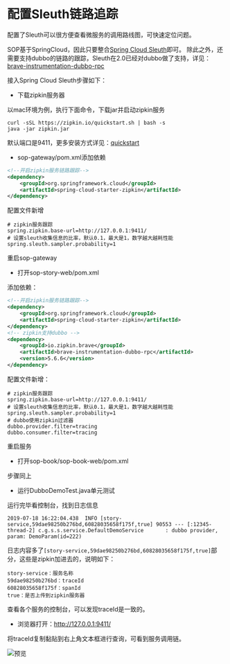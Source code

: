 # 配置Sleuth链路追踪

配置了Sleuth可以很方便查看微服务的调用路线图，可快速定位问题。

SOP基于SpringCloud，因此只要整合[Spring Cloud Sleuth](https://spring.io/projects/spring-cloud-sleuth)即可。
除此之外，还需要支持dubbo的链路的跟踪，Sleuth在2.0已经对dubbo做了支持，详见：[brave-instrumentation-dubbo-rpc](https://github.com/openzipkin/brave/tree/master/instrumentation/dubbo-rpc)

接入Spring Cloud Sleuth步骤如下：

- 下载zipkin服务器

以mac环境为例，执行下面命令，下载jar并启动zipkin服务

```
curl -sSL https://zipkin.io/quickstart.sh | bash -s
java -jar zipkin.jar
```

默认端口是9411，更多安装方式详见：[quickstart](https://zipkin.io/pages/quickstart.html)

- sop-gateway/pom.xml添加依赖

```xml
<!--开启zipkin服务链路跟踪-->
<dependency>
    <groupId>org.springframework.cloud</groupId>
    <artifactId>spring-cloud-starter-zipkin</artifactId>
</dependency>
```

配置文件新增

```properties
# zipkin服务跟踪
spring.zipkin.base-url=http://127.0.0.1:9411/
# 设置sleuth收集信息的比率，默认0.1，最大是1，数字越大越耗性能
spring.sleuth.sampler.probability=1
```
重启sop-gateway

- 打开sop-story-web/pom.xml

添加依赖：

```xml
<!--开启zipkin服务链路跟踪-->
<dependency>
    <groupId>org.springframework.cloud</groupId>
    <artifactId>spring-cloud-starter-zipkin</artifactId>
</dependency>
<!-- zipkin支持dubbo -->
<dependency>
    <groupId>io.zipkin.brave</groupId>
    <artifactId>brave-instrumentation-dubbo-rpc</artifactId>
    <version>5.6.6</version>
</dependency>
```

配置文件新增：

```properties
# zipkin服务跟踪
spring.zipkin.base-url=http://127.0.0.1:9411/
# 设置sleuth收集信息的比率，默认0.1，最大是1，数字越大越耗性能
spring.sleuth.sampler.probability=1
# dubbo使用zipkin过滤器
dubbo.provider.filter=tracing
dubbo.consumer.filter=tracing
```

重启服务

- 打开sop-book/sop-book-web/pom.xml

步骤同上

- 运行DubboDemoTest.java单元测试

运行完毕看控制台，找到日志信息

```text
2019-07-18 16:22:04.438  INFO [story-service,59dae98250b276bd,60828035658f175f,true] 90553 --- [:12345-thread-2] c.g.s.s.service.DefaultDemoService       : dubbo provider, param: DemoParam(id=222)
```

日志内容多了`[story-service,59dae98250b276bd,60828035658f175f,true]`部分，这些是zipkin加进去的，说明如下：

```text
story-service：服务名称
59dae98250b276bd：traceId
60828035658f175f：spanId
true：是否上传到zipkin服务器
```

查看各个服务的控制台，可以发现traceId是一致的。

- 浏览器打开：http://127.0.0.1:9411/

将traceId复制黏贴到右上角文本框进行查询，可看到服务调用链。


![预览](images/10109_1.png "10109_1.png")



